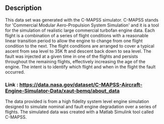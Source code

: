 
## Description 
This data set was generated with the C-MAPSS simulator. C-MAPSS stands for 'Commercial Modular Aero-Propulsion System Simulation' and it is a tool for the simulation of realistic large commercial turbofan engine data. Each flight is a combination of a series of flight conditions with a reasonable linear transition period to allow the engine to change from one flight condition to the next. The flight conditions are arranged to cover a typical ascent from sea level to 35K ft and descent back down to sea level. The fault was injected at a given time in one of the flights and persists throughout the remaining flights, effectively increasing the age of the engine. The intent is to identify which flight and when in the flight the fault occurred.

### Link : https://data.nasa.gov/dataset/C-MAPSS-Aircraft-Engine-Simulator-Data/xaut-bemq/about_data

The data provided is from a high fidelity system level engine simulation designed to simulate nominal and fault engine degradation over a series of flights. The simulated data was created with a Matlab Simulink tool called C-MAPSS.
